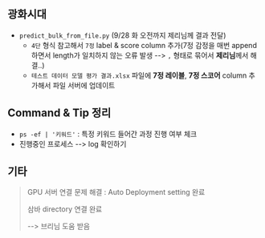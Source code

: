 ## 광화시대

- `predict_bulk_from_file.py` (9/28 화 오전까지 제리님께 결과 전달)
  - `4단` 형식 참고해서 `7정` label & score column 추가(7정 감정을 매번 append 하면서 length가 일치하지 않는 오류 발생 --> `,` 형태로 묶어서 **제리님**께서 해결..)
  - `테스트 데이터 모델 평가 결과.xlsx` 파일에 **7정 레이블**, **7정 스코어** column 추가해서 파일 서버에 업데이트



## Command & Tip 정리

- `ps -ef | '키워드'` : 특정 키워드 들어간 과정 진행 여부 체크
- 진행중인 프로세스 --> log 확인하기



## 기타

> GPU 서버 연결 문제 해결 : Auto Deployment setting 완료
>
> 삼바 directory 연결 완료
>
> --> 브리님 도움 받음

